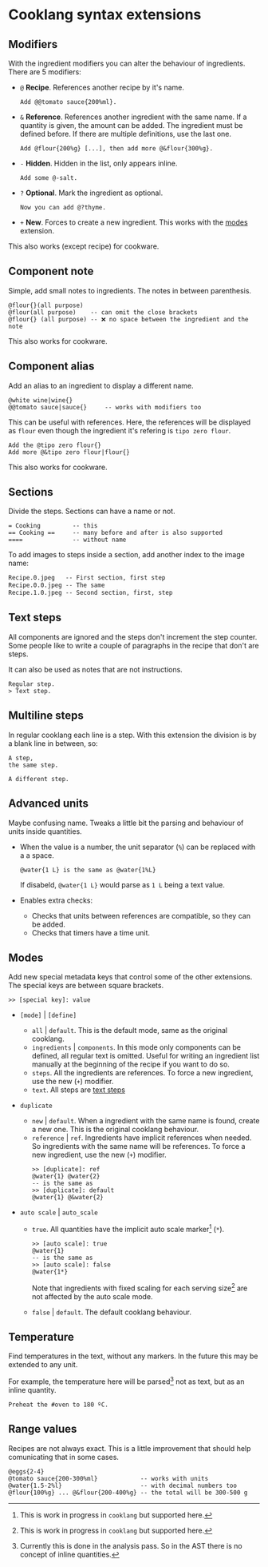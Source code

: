 # Cooklang syntax extensions

## Modifiers
With the ingredient modifiers you can alter the behaviour of ingredients. There
are 5 modifiers:
- `@` **Recipe**. References another recipe by it's name.
  ```cooklang
  Add @@tomato sauce{200%ml}.
  ``` 
- `&` **Reference**. References another ingredient with the same name. If a
  quantity is given, the amount can be added. The ingredient must be defined
  before. If there are multiple definitions, use the last one.
  ```cooklang
  Add @flour{200%g} [...], then add more @&flour{300%g}.
  ```
- `-` **Hidden**. Hidden in the list, only appears inline.
  ```cooklang
  Add some @-salt.
  ```
- `?` **Optional**. Mark the ingredient as optional.
  ```cooklang
  Now you can add @?thyme.
  ```
- `+` **New**. Forces to create a new ingredient. This works with the 
  [modes](#modes) extension.

This also works (except recipe) for cookware.

## Component note
Simple, add small notes to ingredients. The notes in between parenthesis.

```coklang
@flour{}(all purpose)
@flour(all purpose)    -- can omit the close brackets
@flour{} (all purpose) -- ❌ no space between the ingredient and the note
```

This also works for cookware.

## Component alias
Add an alias to an ingredient to display a different name.

```cooklang
@white wine|wine{}
@@tomato sauce|sauce{}     -- works with modifiers too
```

This can be useful with references. Here, the references will be displayed as
`flour` even though the ingredient it's refering is `tipo zero flour`.

```cooklang
Add the @tipo zero flour{}
Add more @&tipo zero flour|flour{}
```

This also works for cookware.

## Sections
Divide the steps. Sections can have a name or not.

```cooklang
= Cooking         -- this
== Cooking ==     -- many before and after is also supported
====              -- without name
```

To add images to steps inside a section, add another index to the image name:
```txt
Recipe.0.jpeg   -- First section, first step
Recipe.0.0.jpeg -- The same
Recipe.1.0.jpeg -- Second section, first, step
```

## Text steps
All components are ignored and the steps don't increment the step counter. Some
people like to write a couple of paragraphs in the recipe that don't are steps.

It can also be used as notes that are not instructions.

```cooklang
Regular step.
> Text step.
```

## Multiline steps
In regular cooklang each line is a step. With this extension the division is by
a blank line in between, so:
```cooklang
A step,
the same step.

A different step.
```

## Advanced units
Maybe confusing name. Tweaks a little bit the parsing and behaviour of units
inside quantities.

- When the value is a number, the unit separator (`%`) can be replaced with a
a space.
  ```cooklang
  @water{1 L} is the same as @water{1%L}
  ```

  If disabeld, `@water{1 L}` would parse as `1 L` being a text value.
- Enables extra checks:
  - Checks that units between references are compatible, so they can be added.
  - Checks that timers have a time unit.

## Modes
Add new special metadata keys that control some of the other extensions. The
special keys are between square brackets.

```cooklang
>> [special key]: value
```

- `[mode]` | `[define]`
  - `all` | `default`. This is the default mode, same as the original cooklang.
  - `ingredients` | `components`. In this mode only components can be defined,
  all regular text is omitted. Useful for writing an ingredient list manually
  at the beginning of the recipe if you want to do so.
  - `steps`. All the ingredients are references. To force a new ingredient, use
  the new (`+`) modifier.
  - `text`. All steps are [text steps](#text-steps)

- `duplicate`
  - `new` | `default`. When a ingredient with the same name is found, create a
  new one. This is the original cooklang behaviour.
  - `reference` | `ref`. Ingredients have implicit references when needed. So
  ingredients with the same name will be references. To force a new ingredient,
  use the new (`+`) modifier.
    ```cooklang
    >> [duplicate]: ref
    @water{1} @water{2}
    -- is the same as
    >> [duplicate]: default
    @water{1} @&water{2}
    ```
- `auto scale` | `auto_scale`
  - `true`. All quantities have the implicit auto scale marker[^1] (`*`).
    ```cooklang
    >> [auto scale]: true
    @water{1}
    -- is the same as
    >> [auto scale]: false
    @water{1*}
    ```

    Note that ingredients with fixed scaling for each serving size[^1] are not
    affected by the auto scale mode.
  - `false` | `default`. The default cooklang behaviour.

## Temperature
Find temperatures in the text, without any markers. In the future this may be
extended to any unit.

For example, the temperature here will be parsed[^2] not as text, but as an inline
quantity.
```cooklang
Preheat the #oven to 180 ºC.
```

## Range values
Recipes are not always exact. This is a little improvement that should help
comunicating that in some cases.

```cooklang
@eggs{2-4}
@tomato sauce{200-300%ml}            -- works with units
@water{1.5-2%l}                      -- with decimal numbers too
@flour{100%g} ... @&flour{200-400%g} -- the total will be 300-500 g
```

[^1]: This is work in progress in `cooklang` but supported here.

[^2]: Currently this is done in the analysis pass. So in the AST there is no
concept of inline quantities.